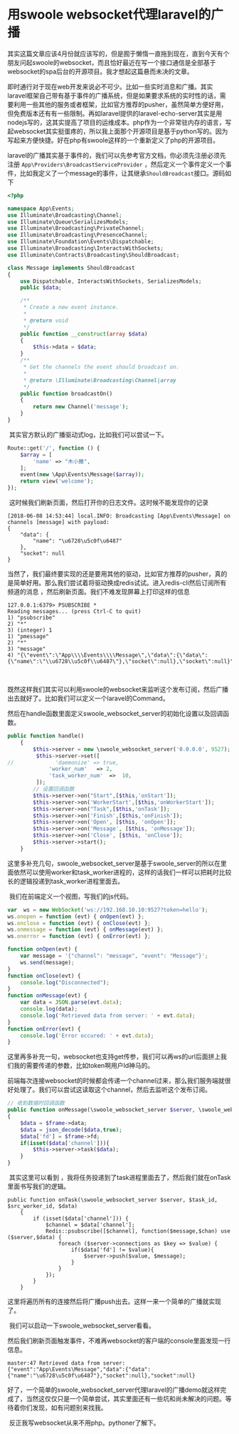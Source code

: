 # 用swoole websocket代理laravel的广播



​	其实这篇文章应该4月份就应该写的，但是囿于懒惰一直拖到现在，直到今天有个朋友问起swoole的websocket，而且恰好最近在写一个接口通信是全部基于websocket的spa后台的开源项目。我才想起这篇悬而未决的文章。

​         即时通行对于现在web开发来说必不可少。比如一些实时消息和广播。其实laravel框架自己带有基于事件的广播系统，但是如果要求系统的实时性的话，需要利用一些其他的服务或者框架，比如官方推荐的pusher，虽然简单方便好用，但免费版本还有有一些限制。再如laravel提供的laravel-echo-server其实是用nodejs写的，这其实提高了项目的运维成本。php作为一个非常驻内存的语言，写起websocket其实挺蛋疼的，所以我上面那个开源项目是基于python写的。因为写起来方便快捷。好在php有swoole这样的一个重新定义了php的开源项目。

​	laravel的广播其实基于事件的，我们可以先参考官方文档，你必须先注册必须先注册 `App\Providers\BroadcastServiceProvider` ，然后定义一个事件定义一个事件，比如我定义了一个message的事件，让其继承`ShouldBroadcast`接口。源码如下

```php
<?php

namespace App\Events;
use Illuminate\Broadcasting\Channel;
use Illuminate\Queue\SerializesModels;
use Illuminate\Broadcasting\PrivateChannel;
use Illuminate\Broadcasting\PresenceChannel;
use Illuminate\Foundation\Events\Dispatchable;
use Illuminate\Broadcasting\InteractsWithSockets;
use Illuminate\Contracts\Broadcasting\ShouldBroadcast;

class Message implements ShouldBroadcast
{
    use Dispatchable, InteractsWithSockets, SerializesModels;
    public $data;

    /**
     * Create a new event instance.
     *
     * @return void
     */
    public function __construct(array $data)
    {
        $this->data = $data;
    }
    /**
     * Get the channels the event should broadcast on.
     *
     * @return \Illuminate\Broadcasting\Channel|array
     */
    public function broadcastOn()
    {
        return new Channel('message');
    }
}
```

​	其实官方默认的广播驱动式log，比如我们可以尝试一下。

```php
Route::get('/', function () {
    $array = [
        'name' => "木小撇",
    ];
    event(new \App\Events\Message($array));
    return view('welcome');
});
```



​	这时候我们刷新页面，然后打开你的日志文件。这时候不能发现你的记录

```
[2018-06-08 14:53:44] local.INFO: Broadcasting [App\Events\Message] on channels [message] with payload:
{
    "data": {
        "name": "\u6728\u5c0f\u6487"
    },
    "socket": null
}  
```

​	当然了，我们最终要实现的还是要用其他的驱动，比如官方推荐的pusher，真的是简单好用。那么我们尝试着将驱动换成redis试试。进入redis-cli然后订阅所有频道的消息 ，然后刷新页面。我们不难发现屏幕上打印这样的信息

```
127.0.0.1:6379> PSUBSCRIBE *
Reading messages... (press Ctrl-C to quit)
1) "psubscribe"
2) "*"
3) (integer) 1
1) "pmessage"
2) "*"
3) "message"
4) "{\"event\":\"App\\\\Events\\\\Message\",\"data\":{\"data\":{\"name\":\"\\u6728\\u5c0f\\u6487\"},\"socket\":null},\"socket\":null}"
```

​	

​	既然这样我们其实可以利用swoole的websocket来监听这个发布订阅，然后广播出去就好了。比如我们可以定义一个laravel的Command。

​	然后在handle函数里面定义swoole_websocket_server的初始化设置以及回调函数。

```php
public function handle()
    {
        $this->server = new \swoole_websocket_server('0.0.0.0', 9527);
         $this->server->set([
//             'daemonize' => true,
             'worker_num'   => 2,
             'task_worker_num'  =>  10,
         ]);
        // 设置回调函数
        $this->server->on("Start",[$this,'onStart']);
        $this->server->on('WorkerStart',[$this,'onWorkerStart']);
        $this->server->on("Task",[$this,'onTask']);
        $this->server->on('Finish',[$this,'onFinish']);
        $this->server->on('Open', [$this, 'onOpen']);
        $this->server->on('Message', [$this, 'onMessage']);
        $this->server->on('Close', [$this, 'onClose']);
        $this->server->start();
    }
```



​	这里多补充几句，swoole_websocket_server是基于swoole_server的所以在里面依然可以使用worker和task_worker进程的，这样的话我们一样可以把耗时比较长的逻辑投递到task_worker进程里面去。

​	我们在前端定义一个视图，写我们的js代码。

```javascript
var  ws = new WebSocket('ws://192.168.10.10:9527?token=hello');
ws.onopen = function (evt) { onOpen(evt) };
ws.onclose = function (evt) { onClose(evt) };
ws.onmessage = function (evt) { onMessage(evt) };
ws.onerror = function (evt) { onError(evt) };

function onOpen(evt) {
    var message = '{"channel": "message", "event": "Message"}';
    ws.send(message);
}
function onClose(evt) {
    console.log("Disconnected");
}
function onMessage(evt) {
    var data = JSON.parse(evt.data);
    console.log(data);
    console.log('Retrieved data from server: ' + evt.data);
}
function onError(evt) {
    console.log('Error occured: ' + evt.data);
}
```



​	这里再多补充一句，websocket也支持get传参，我们可以再ws的url后面拼上我们我的需要传递的参数，比如token啊用户Id神马的。

​	前端每次连接websocket的时候都会传递一个channel过来，那么我们服务端就很好处理了。我们可以尝试这读取这个channel，然后去监听这个发布订阅。

```php
// 收到数据时回调函数
public function onMessage(\swoole_websocket_server $server, \swoole_websocket_frame $frame)
{
    $data = $frame->data;
    $data = json_decode($data,true);
    $data['fd'] = $frame->fd;
    if(isset($data['channel'])){
        $this->server->task($data);
    }
}
```



​	其实这里可以看到 ，我将任务投递到了task进程里面去了，然后我们就在onTask里面书写我们的逻辑。

```
public function onTask(\swoole_websocket_server $server, $task_id, $src_worker_id, $data)
    {
        if (isset($data['channel'])) {
            $channel = $data['channel'];
            Redis::psubscribe([$channel], function($message,$chan) use ($server,$data) {
                foreach ($server->connections as $key => $value) {
                    if($data['fd'] != $value){
                        $server->push($value, $message);
                    }
                }
            });
        }
    }
```

​	这里将遍历所有的连接然后将广播push出去。这样一来一个简单的广播就实现了。

​	我们可以启动一下swoole_websocket_server看看。

​	然后我们刷新页面触发事件，不难再websocket的客户端的console里面发现一行信息。

```{event: "App\Events\Message", data: {…}, socket: null}
master:47 Retrieved data from server: {"event":"App\Events\Message","data":{"data":{"name":"\u6728\u5c0f\u6487"},"socket":null},"socket":null}
```

​	好了，一个简单的swoole_websocket_server代理laravel的广播demo就这样完成了，当然这仅仅只是一个简单尝试，其实里面还有一些坑和尚未解决的问题。等待着你们发现，如有问题别来找我。

​	反正我写websocket从来不用php。pythoner了解下。

